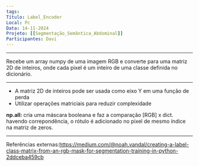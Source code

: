 ```yaml
---
tags: 
Título: Label_Encoder
Local: Pc
Data: 14-11-2024
Projeto: [[Segmentação_Semântica_Abdominal]]
Participantes: Davi
---
```

---
Recebe um array numpy de uma imagem RGB e converte para uma matriz 2D de inteiros, onde cada pixel é um inteiro de uma classe definida no dicionário.

---
- A matriz 2D de inteiros pode ser usada como eixo Y em uma função de perda
- Utilizar operações matriciais para reduzir complexidade

**np.all:** cria uma máscara booleana e faz a comparação  [RGB] x dict.
havendo correpondência, o rótulo é adicionado no pixel de mesmo índice na matriz de zeros.



---
Referências externas:https://medium.com/@noah.vandal/creating-a-label-class-matrix-from-an-rgb-mask-for-segmentation-training-in-python-2ddceba459cb
    